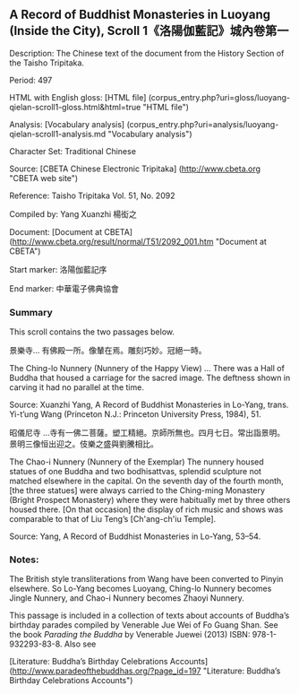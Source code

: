## A Record of Buddhist Monasteries in Luoyang (Inside the City), Scroll 1《洛陽伽藍記》城內卷第一

Description: The Chinese text of the document from the History Section of the Taisho Tripitaka.

Period: 497

HTML with English gloss: [HTML file] (corpus_entry.php?uri=gloss/luoyang-qielan-scroll1-gloss.html&html=true "HTML file")

Analysis: [Vocabulary analysis] (corpus_entry.php?uri=analysis/luoyang-qielan-scroll1-analysis.md "Vocabulary analysis")

Character Set: Traditional Chinese

Source: [CBETA Chinese Electronic Tripitaka] (http://www.cbeta.org "CBETA web site")

Reference: Taisho Tripitaka Vol. 51, No. 2092

Compiled by: Yang Xuanzhi 楊衒之

Document: [Document at CBETA] (http://www.cbeta.org/result/normal/T51/2092_001.htm "Document at CBETA")

Start marker: 洛陽伽藍記序

End marker: 中華電子佛典協會

### Summary
This scroll contains the two passages below.

景樂寺… 有佛殿一所。像輦在焉。雕刻巧妙。冠絕一時。

The Ching-lo Nunnery (Nunnery of the Happy View) … There was a Hall of Buddha that housed a carriage for the sacred image. The deftness shown in carving it had no parallel at the time.

Source: Xuanzhi Yang, A Record of Buddhist Monasteries in Lo-Yang, trans. Yi-t’ung Wang (Princeton N.J.: Princeton University Press, 1984), 51.


昭儀尼寺 …寺有一佛二菩薩。塑工精絕。京師所無也。四月七日。常出詣景明。景明三像恒出迎之。伎樂之盛與劉騰相比。

The Chao-i Nunnery (Nunnery of the Exemplar) The nunnery housed statues of one Buddha and two bodhisattvas, splendid sculpture not matched elsewhere in the capital. On the seventh day of the fourth month, [the three statues] were always carried to the Ching-ming Monastery (Bright Prospect Monastery) where they were habitually met by three others housed there. [On that occasion] the display of rich music and shows was comparable to that of Liu Teng’s [Ch'ang-ch'iu Temple].

Source: Yang, A Record of Buddhist Monasteries in Lo-Yang, 53–54.

### Notes:
The British style transliterations from Wang have been converted to Pinyin elsewhere. So Lo-Yang becomes Luoyang, Ching-lo Nunnery becomes Jingle Nunnery, and Chao-i Nunnery becomes Zhaoyi Nunnery.

This passage is included in a collection of texts about accounts of Buddha’s birthday parades compiled by Venerable Jue Wei of Fo Guang Shan. See the book <em>Parading the Buddha</em> by  Venerable Juewei (2013) ISBN: 978-1-932293-83-8. Also see

[Literature: Buddha’s Birthday Celebrations Accounts] (http://www.paradeofthebuddhas.org/?page_id=197 "Literature: Buddha’s Birthday Celebrations Accounts")

